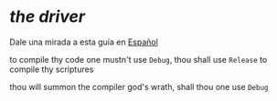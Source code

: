 # *the driver*
Dale una mirada a esta guía en [Español](README.es.md)

to compile thy code one mustn't use `Debug`, thou shall use `Release` to compile thy scriptures

thou will summon the compiler god's wrath, shall thou one use `Debug`
